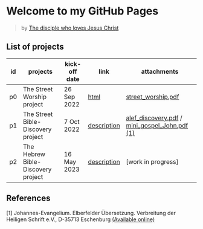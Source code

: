 # Welcome to my GitHub Pages

> by [The disciple who loves Jesus Christ](mailto:stefaniecg@icloud.com)

## List of projects

| id  | projects                           | kick-off date | link                                  | attachments                                                                                                       |
| --- | ---------------------------------- | ------------- | ------------------------------------- | ----------------------------------------------------------------------------------------------------------------- |
| p0  | The Street Worship project         | 26 Sep 2022   | [html](/street_worship/main.html)     | [street_worship.pdf](/street_worship/main.pdf)                                                                    |
| p1  | The Street Bible-Discovery project | 7 Oct 2022    | [description](/bib_dis/main.html)     | [alef_discovery.pdf](/bib_dis/src/alef.pdf) / [mini_gospel_John.pdf](/bib_dis/John_Gospel.pdf) [(1)](#references) |
| p2  | The Hebrew Bible-Discovery project | 16 May 2023   | [description](/bib_dis_heb/main.html) | [work in progress]                                                                                                |

## References

[1] Johannes-Evangelium. Elberfelder Übersetzung. Verbreitung der Heiligen Schrift e.V., D-35713 Eschenburg [(Available online)](https://www.vdhs.de/index.php?shop.article.884&tax=11357)
